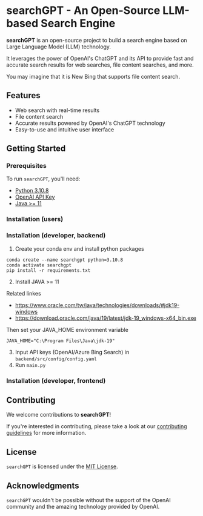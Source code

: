 searchGPT - An Open-Source LLM-based Search Engine
==================================================

**searchGPT** is an open-source project to build a search engine based on Large Language Model (LLM) technology. 

It leverages the power of OpenAI's ChatGPT and its API to provide fast and accurate search results for web searches, file content searches, and more.

You may imagine that it is New Bing that supports file content search.

Features
--------

*   Web search with real-time results
*   File content search
*   Accurate results powered by OpenAI's ChatGPT technology
*   Easy-to-use and intuitive user interface

Getting Started
---------------

### Prerequisites

To run `searchGPT`, you'll need:

* [Python 3.10.8](https://www.python.org/downloads/)
* [OpenAI API Key](https://beta.openai.com/signup)
* [Java >= 11](https://www.oracle.com/tw/java/technologies/downloads/#jdk19-windows)

### Installation (users)


### Installation (developer, backend)

1. Create your conda env and install python packages
```
conda create --name searchgpt python=3.10.8
conda activate searchgpt
pip install -r requirements.txt
```
2. Install JAVA >= 11

Related linkes
- https://www.oracle.com/tw/java/technologies/downloads/#jdk19-windows
- https://download.oracle.com/java/19/latest/jdk-19_windows-x64_bin.exe

Then set your JAVA_HOME environment variable

`JAVA_HOME="C:\Program Files\Java\jdk-19"`

3. Input API keys (OpenAI/Azure Bing Search) in `backend/src/config/config.yaml`
4. Run `main.py`

### Installation (developer, frontend)

Contributing
------------

We welcome contributions to **searchGPT**! 

If you're interested in contributing, please take a look at our [contributing guidelines](./CONTRIBUTING.md) for more information.

License
-------

`searchGPT` is licensed under the [MIT License](./LICENSE).

Acknowledgments
---------------

`searchGPT` wouldn't be possible without the support of the OpenAI community and the amazing technology provided by OpenAI.